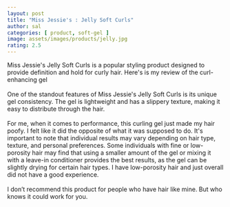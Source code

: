 ```yaml
---
layout: post
title: "Miss Jessie's : Jelly Soft Curls"
author: sal
categories: [ product, soft-gel ]
image: assets/images/products/jelly.jpg
rating: 2.5
---
```


Miss Jessie's Jelly Soft Curls is a popular styling product designed to provide definition and hold for curly hair. Here's is my review of the curl-enhancing gel <br> <br>
One of the standout features of Miss Jessie's Jelly Soft Curls is its unique gel consistency. The gel is lightweight and has a slippery texture, making it easy to distribute through the hair. <br> <br>
For me, when it comes to performance, this curling gel just made my hair poofy. I felt like it did the opposite of what it was supposed to do. It's important to note that individual results may vary depending on hair type, texture, and personal preferences. Some individuals with fine or low-porosity hair may find that using a smaller amount of the gel or mixing it with a leave-in conditioner provides the best results, as the gel can be slightly drying for certain hair types. I have low-porosity hair and just overall did not have a good experience. <br> <br>
I don’t recommend this product for people who have hair like mine. But who knows it could work for you.
